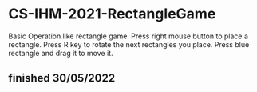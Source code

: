 # CS-IHM-2021-RectangleGame

Basic Operation like rectangle game. Press right mouse button to place a rectangle. Press R key to rotate the next rectangles you place. Press blue rectangle and drag it to move it.

## finished 30/05/2022
